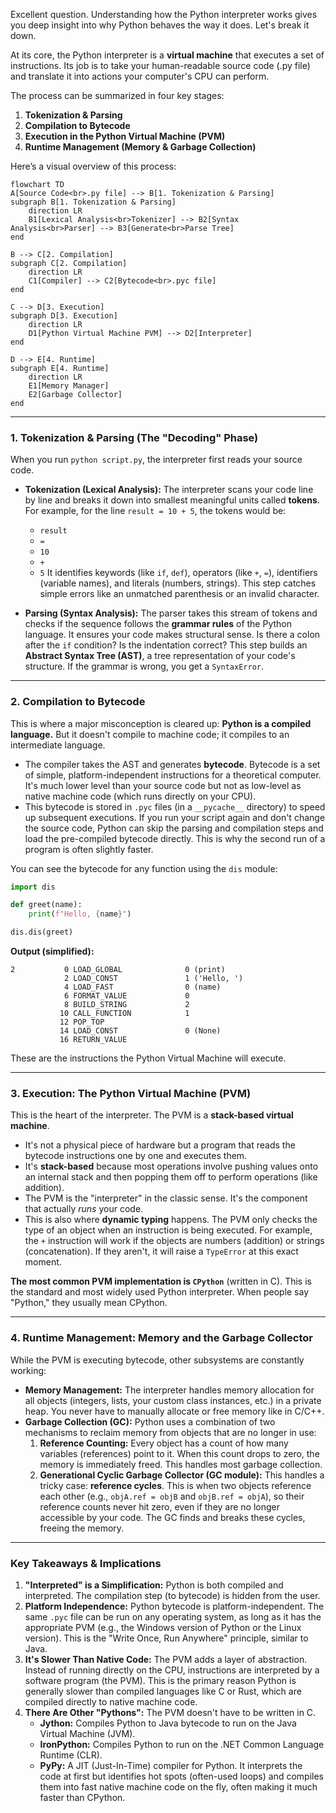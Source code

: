 Excellent question. Understanding how the Python interpreter works gives you deep insight into why Python behaves the way it does. Let's break it down.

At its core, the Python interpreter is a **virtual machine** that executes a set of instructions. Its job is to take your human-readable source code (.py file) and translate it into actions your computer's CPU can perform.

The process can be summarized in four key stages:
1.  **Tokenization & Parsing**
2.  **Compilation to Bytecode**
3.  **Execution in the Python Virtual Machine (PVM)**
4.  **Runtime Management (Memory & Garbage Collection)**

Here’s a visual overview of this process:

```mermaid
flowchart TD
A[Source Code<br>.py file] --> B[1. Tokenization & Parsing]
subgraph B[1. Tokenization & Parsing]
    direction LR
    B1[Lexical Analysis<br>Tokenizer] --> B2[Syntax Analysis<br>Parser] --> B3[Generate<br>Parse Tree]
end
    
B --> C[2. Compilation]
subgraph C[2. Compilation]
    direction LR
    C1[Compiler] --> C2[Bytecode<br>.pyc file]
end
    
C --> D[3. Execution]
subgraph D[3. Execution]
    direction LR
    D1[Python Virtual Machine PVM] --> D2[Interpreter]
end
    
D --> E[4. Runtime]
subgraph E[4. Runtime]
    direction LR
    E1[Memory Manager]
    E2[Garbage Collector]
end

```

---

### 1. Tokenization & Parsing (The "Decoding" Phase)

When you run `python script.py`, the interpreter first reads your source code.

*   **Tokenization (Lexical Analysis):** The interpreter scans your code line by line and breaks it down into smallest meaningful units called **tokens**. For example, for the line `result = 10 + 5`, the tokens would be:
    *   `result`
    *   `=`
    *   `10`
    *   `+`
    *   `5`
    It identifies keywords (like `if`, `def`), operators (like `+`, `=`), identifiers (variable names), and literals (numbers, strings). This step catches simple errors like an unmatched parenthesis or an invalid character.

*   **Parsing (Syntax Analysis):** The parser takes this stream of tokens and checks if the sequence follows the **grammar rules** of the Python language. It ensures your code makes structural sense. Is there a colon after the `if` condition? Is the indentation correct? This step builds an **Abstract Syntax Tree (AST)**, a tree representation of your code's structure. If the grammar is wrong, you get a `SyntaxError`.

---

### 2. Compilation to Bytecode

This is where a major misconception is cleared up: **Python is a compiled language.** But it doesn't compile to machine code; it compiles to an intermediate language.

*   The compiler takes the AST and generates **bytecode**. Bytecode is a set of simple, platform-independent instructions for a theoretical computer. It's much lower level than your source code but not as low-level as native machine code (which runs directly on your CPU).
*   This bytecode is stored in `.pyc` files (in a `__pycache__` directory) to speed up subsequent executions. If you run your script again and don't change the source code, Python can skip the parsing and compilation steps and load the pre-compiled bytecode directly. This is why the second run of a program is often slightly faster.

You can see the bytecode for any function using the `dis` module:
```python
import dis

def greet(name):
    print(f"Hello, {name}")

dis.dis(greet)
```
**Output (simplified):**
```
2           0 LOAD_GLOBAL              0 (print)
            2 LOAD_CONST               1 ('Hello, ')
            4 LOAD_FAST                0 (name)
            6 FORMAT_VALUE             0
            8 BUILD_STRING             2
           10 CALL_FUNCTION            1
           12 POP_TOP
           14 LOAD_CONST               0 (None)
           16 RETURN_VALUE
```
These are the instructions the Python Virtual Machine will execute.

---

### 3. Execution: The Python Virtual Machine (PVM)

This is the heart of the interpreter. The PVM is a **stack-based virtual machine**.

*   It's not a physical piece of hardware but a program that reads the bytecode instructions one by one and executes them.
*   It's **stack-based** because most operations involve pushing values onto an internal stack and then popping them off to perform operations (like addition).
*   The PVM is the "interpreter" in the classic sense. It's the component that actually *runs* your code.
*   This is also where **dynamic typing** happens. The PVM only checks the type of an object when an instruction is being executed. For example, the `+` instruction will work if the objects are numbers (addition) or strings (concatenation). If they aren't, it will raise a `TypeError` at this exact moment.

**The most common PVM implementation is `CPython`** (written in C). This is the standard and most widely used Python interpreter. When people say "Python," they usually mean CPython.

---

### 4. Runtime Management: Memory and the Garbage Collector

While the PVM is executing bytecode, other subsystems are constantly working:

*   **Memory Management:** The interpreter handles memory allocation for all objects (integers, lists, your custom class instances, etc.) in a private heap. You never have to manually allocate or free memory like in C/C++.
*   **Garbage Collection (GC):** Python uses a combination of two mechanisms to reclaim memory from objects that are no longer in use:
    1.  **Reference Counting:** Every object has a count of how many variables (references) point to it. When this count drops to zero, the memory is immediately freed. This handles most garbage collection.
    2.  **Generational Cyclic Garbage Collector (GC module):** This handles a tricky case: **reference cycles**. This is when two objects reference each other (e.g., `objA.ref = objB` and `objB.ref = objA`), so their reference counts never hit zero, even if they are no longer accessible by your code. The GC finds and breaks these cycles, freeing the memory.

---

### Key Takeaways & Implications

1.  **"Interpreted" is a Simplification:** Python is both compiled and interpreted. The compilation step (to bytecode) is hidden from the user.
2.  **Platform Independence:** Python bytecode is platform-independent. The same `.pyc` file can be run on any operating system, as long as it has the appropriate PVM (e.g., the Windows version of Python or the Linux version). This is the "Write Once, Run Anywhere" principle, similar to Java.
3.  **It's Slower Than Native Code:** The PVM adds a layer of abstraction. Instead of running directly on the CPU, instructions are interpreted by a software program (the PVM). This is the primary reason Python is generally slower than compiled languages like C or Rust, which are compiled directly to native machine code.
4.  **There Are Other "Pythons":** The PVM doesn't have to be written in C.
    *   **Jython:** Compiles Python to Java bytecode to run on the Java Virtual Machine (JVM).
    *   **IronPython:** Compiles Python to run on the .NET Common Language Runtime (CLR).
    *   **PyPy:** A JIT (Just-In-Time) compiler for Python. It interprets the code at first but identifies hot spots (often-used loops) and compiles them into fast native machine code on the fly, often making it much faster than CPython.
